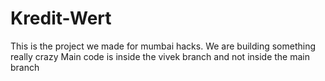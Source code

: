# Kredit-Wert
This is the project we made for mumbai hacks. We are building something really crazy 
Main code is inside the vivek branch and not inside the main branch
